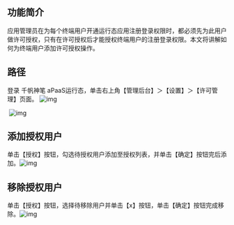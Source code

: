 ## **功能简介**

应用管理员在为每个终端用户开通运行态应用注册登录权限时，都必须先为此用户做许可授权，只有在许可授权后才能授权终端用户的注册登录权限。本文将讲解如何为终端用户添加许可授权操作。

## **路径**

登录 千帆神笔 aPaaS运行态，单击右上角【管理后台】＞【设置】＞【许可管理】页面。 ![img](https://qcloudimg.tencent-cloud.cn/raw/49b623ed70edbb038f4fa85189886b78.jpg)

​ ![img](https://main.qcloudimg.com/raw/294eba42f447420d3837e64b00a999d6.png)

## **添加授权用户**

单击【授权】按钮，勾选待授权用户添加至授权列表，并单击【确定】按钮完后添加。![img](https://main.qcloudimg.com/raw/bd396cd051f253fea18170bc58d10cc0.png)

## **移除授权用户**

单击【授权】按钮，选择待移除用户并单击【x】按钮，单击【确定】按钮完成移除。![img](https://main.qcloudimg.com/raw/f4f0f9fd062f9e17ffc7c0853345ee07.png)
